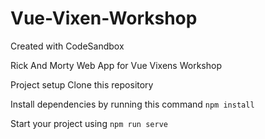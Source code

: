 # Vue-Vixen-Workshop
Created with CodeSandbox

Rick And Morty Web App for Vue Vixens Workshop

Project setup
Clone this repository 

Install dependencies by running this command `npm install`

Start your project using `npm run serve`

